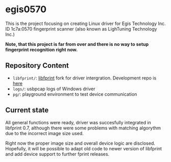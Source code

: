 # egis0570

This is the project focusing on creating Linux driver for Egis Technology Inc. ID 1c7a:0570 fingerprint scanner (also known as LighTuning Technology Inc.)

**Note, that this project is far from over and there is no way to setup fingerprint recognition right now.**

Repository Content
------------------

* `libfprint/`: <a href="https://www.freedesktop.org/wiki/Software/fprint/libfprint/">libfprint</a> fork for driver intergration. Development repo is <a href="https://gitlab.freedesktop.org/indev29/libfprint">here</a>
* `logs/`: usbpcap logs of Windows driver
* `pg/`: playground environment to test device communication

Current state
-------------

All general functions were ready, driver was succesfully integrated in libfprint 0.7, although there were some problems with matching algorythm due to the incorrect image size used.

Right now the proper image size and overall device logic are disclosed. Hopefully, it will be possible to adapt old code to newer version of libfprint and add device support to further fprint releases.
